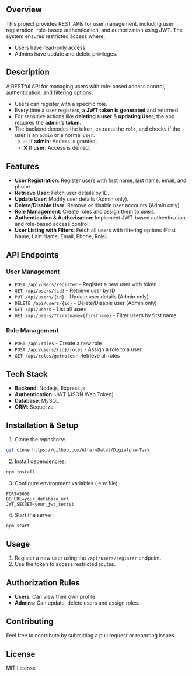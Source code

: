 ## Overview
This project provides REST APIs for user management, including user registration, role-based authentication, and authorization using JWT. The system ensures restricted access where:
- Users have read-only access.
- Admins have update and delete privileges.

## Description
A RESTful API for managing users with role-based access control, authentication, and filtering options.

- Users can register with a specific role.
- Every time a user registers, a **JWT token is generated** and returned.
- For sensitive actions like **deleting a user** & **updating User**, the app requires the **admin’s token**.
- The backend decodes the token, extracts the `role`, and checks if the user is an `admin` or a normal `user`.
  - ✅ If **admin**: Access is granted.
  - ❌ If **user**: Access is denied.

## Features
- **User Registration**: Register users with first name, last name, email, and phone.
- **Retrieve User**: Fetch user details by ID.
- **Update User**: Modify user details (Admin only).
- **Delete/Disable User**: Remove or disable user accounts (Admin only).
- **Role Management**: Create roles and assign them to users.
- **Authentication & Authorization**: Implement JWT-based authentication and role-based access control.
- **User Listing with Filters**: Fetch all users with filtering options (First Name, Last Name, Email, Phone, Role).

## API Endpoints

### User Management
- `POST /api/users/register` - Register a new user with token 
- `GET /api/users/{id}` - Retrieve user by ID
- `PUT /api/users/{id}` - Update user details (Admin only)
- `DELETE /api/users/{id}` - Delete/Disable user (Admin only)
- `GET /api/users` - List all users
- `GET /api/users/?firstname={firstname}` - Filter users by first name

### Role Management
- `POST /api/roles` - Create a new role
- `POST /api/users/{id}/roles` - Assign a role to a user
- `GET /api/roles/getroles` - Retrieve all roles

## Tech Stack
- **Backend**: Node.js, Express.js
- **Authentication**: JWT (JSON Web Token)
- **Database**: MySQL
- **ORM**: Sequelize

## Installation & Setup

1. Clone the repository:
```bash
git clone https://github.com/AtharvDalal/Digialpha-Task
```

2. Install dependencies:
```bash
npm install
```

3. Configure environment variables (.env file):
```
PORT=5000
DB_URL=your_database_url
JWT_SECRET=your_jwt_secret
```

4. Start the server:
```bash
npm start
```

## Usage
1. Register a new user using the `/api/users/register` endpoint.
2. Use the token to access restricted routes.

## Authorization Rules
- **Users**: Can view their own profile.
- **Admins**: Can update, delete users and assign roles.

## Contributing
Feel free to contribute by submitting a pull request or reporting issues.

## License
MIT License
